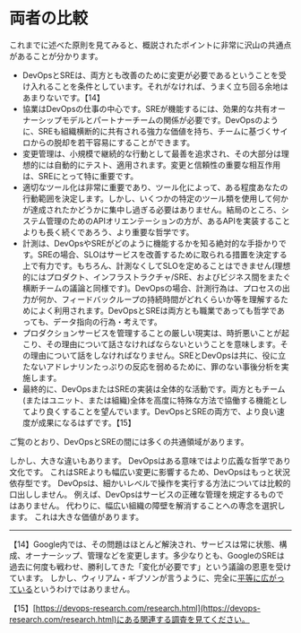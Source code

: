# 両者の比較

これまでに述べた原則を見てみると、概説されたポイントに非常に沢山の共通点があることが分かります。

* DevOpsとSREは、両方とも改善のために変更が必要であるということを受け入れることを条件としています。それがなければ、うまく立ち回る余地はあまりないです。【14】
* 協業はDevOpsの仕事の中心です。SREが機能するには、効果的な共有オーナーシップモデルとパートナーチームの関係が必要です。DevOpsのように、SREも組織横断的に共有される強力な価値を持ち、チームに基づくサイロからの脱却を若干容易にすることができます。
* 変更管理は、小規模で継続的な行動として最善を追求され、その大部分は理想的には自動的にテスト、適用されます。変更と信頼性の重要な相互作用は、SREにとって特に重要です。
* 適切なツール化は非常に重要であり、ツール化によって、ある程度あなたの行動範囲を決定します。しかし、いくつかの特定のツール類を使用して何かが達成されたかどうかに集中し過ぎる必要はありません。結局のところ、システム管理のためのAPIオリエンテーションの方が、あるAPIを実装することよりも長く続くであろう、より重要な哲学です。
* 計測は、DevOpsやSREがどのように機能するかを知る絶対的な手掛かりです。SREの場合、SLOはサービスを改善するために取られる措置を決定する上で有力です。もちろん、計測なくしてSLOを定めることはできません(理想的にはプロダクト、インフラストラクチャ/SRE、およびビジネス間をまたぐ横断チームの議論と同様です)。DevOpsの場合、計測行為は、プロセスの出力が何か、フィードバックループの持続時間がどれくらいか等を理解するためによく利用されます。DevOpsとSREは両方とも職業であっても哲学であっても、データ指向の行為・考えです。
* プロダクションサービスを管理することの厳しい現実は、時折悪いことが起こり、その理由について話さなければならないということを意味します。その理由について話をしなければなりません。SREとDevOpsは共に、役に立たないアドレナリンたっぷりの反応を弱めるために、罪のない事後分析を実施します。
* 最終的に、DevOpsまたはSREの実装は全体的な活動です。両方ともチーム(またはユニット、または組織)全体を高度に特殊な方法で協働する機能としてより良くすることを望んでいます。DevOpsとSREの両方で、より良い速度が成果になるはずです。【15】

ご覧のとおり、DevOpsとSREの間には多くの共通領域があります。

しかし、大きな違いもあります。
DevOpsはある意味ではより広義な哲学であり文化です。
これはSREよりも幅広い変更に影響するため、DevOpsはもっと状況依存型です。
DevOpsは、細かいレベルで操作を実行する方法については比較的口出ししません。
例えば、DevOpsはサービスの正確な管理を規定するものではありません。
代わりに、幅広い組織の障壁を解消することへの専念を選択します。
これは大きな価値があります。

----------
【14】Google内では、その問題はほとんど解決され、サービスは常に状態、構成、オーナーシップ、管理などを変更します。多少なりとも、GoogleのSREは過去に何度も戦わせ、勝利してきた「変化が必要です」という議論の恩恵を受けています。 しかし、ウィリアム・ギブソンが言うように、完全に[平等に広がっている](http://bit.ly/2J1qnFf)というわけではありません。

【15】[https://devops-research.com/research.html](https://devops-research.com/research.html)にある関連する調査を見てください。
